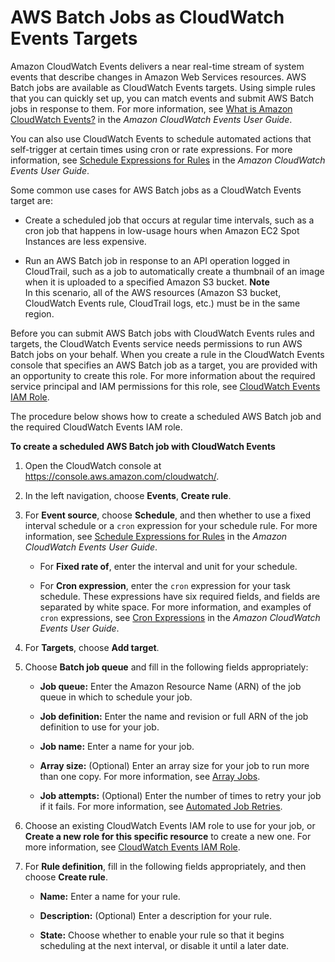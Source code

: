# AWS Batch Jobs as CloudWatch Events Targets<a name="batch-cwe-target"></a>

Amazon CloudWatch Events delivers a near real\-time stream of system events that describe changes in Amazon Web Services resources\. AWS Batch jobs are available as CloudWatch Events targets\. Using simple rules that you can quickly set up, you can match events and submit AWS Batch jobs in response to them\. For more information, see [What is Amazon CloudWatch Events?](http://docs.aws.amazon.com/AmazonCloudWatch/latest/events/WhatIsCloudWatchEvents.html) in the *Amazon CloudWatch Events User Guide*\.

You can also use CloudWatch Events to schedule automated actions that self\-trigger at certain times using cron or rate expressions\. For more information, see [Schedule Expressions for Rules](http://docs.aws.amazon.com/AmazonCloudWatch/latest/events/ScheduledEvents.html) in the *Amazon CloudWatch Events User Guide*\.

Some common use cases for AWS Batch jobs as a CloudWatch Events target are:

+ Create a scheduled job that occurs at regular time intervals, such as a cron job that happens in low\-usage hours when Amazon EC2 Spot Instances are less expensive\.

+ Run an AWS Batch job in response to an API operation logged in CloudTrail, such as a job to automatically create a thumbnail of an image when it is uploaded to a specified Amazon S3 bucket\.
**Note**  
In this scenario, all of the AWS resources \(Amazon S3 bucket, CloudWatch Events rule, CloudTrail logs, etc\.\) must be in the same region\.

Before you can submit AWS Batch jobs with CloudWatch Events rules and targets, the CloudWatch Events service needs permissions to run AWS Batch jobs on your behalf\. When you create a rule in the CloudWatch Events console that specifies an AWS Batch job as a target, you are provided with an opportunity to create this role\. For more information about the required service principal and IAM permissions for this role, see [CloudWatch Events IAM Role](CWE_IAM_role.md)\.

The procedure below shows how to create a scheduled AWS Batch job and the required CloudWatch Events IAM role\.

**To create a scheduled AWS Batch job with CloudWatch Events**

1. Open the CloudWatch console at [https://console\.aws\.amazon\.com/cloudwatch/](https://console.aws.amazon.com/cloudwatch/)\.

1. In the left navigation, choose **Events**, **Create rule**\.

1. For **Event source**, choose **Schedule**, and then whether to use a fixed interval schedule or a `cron` expression for your schedule rule\. For more information, see [Schedule Expressions for Rules](http://docs.aws.amazon.com/AmazonCloudWatch/latest/events/ScheduledEvents.html) in the *Amazon CloudWatch Events User Guide*\.

   + For **Fixed rate of**, enter the interval and unit for your schedule\.

   + For **Cron expression**, enter the `cron` expression for your task schedule\. These expressions have six required fields, and fields are separated by white space\. For more information, and examples of `cron` expressions, see [Cron Expressions](http://docs.aws.amazon.com/AmazonCloudWatch/latest/events/ScheduledEvents.html#CronExpressions) in the *Amazon CloudWatch Events User Guide*\.

1. For **Targets**, choose **Add target**\. 

1. Choose **Batch job queue** and fill in the following fields appropriately:

   + **Job queue:** Enter the Amazon Resource Name \(ARN\) of the job queue in which to schedule your job\.

   + **Job definition:** Enter the name and revision or full ARN of the job definition to use for your job\.

   + **Job name:** Enter a name for your job\.

   + **Array size:** \(Optional\) Enter an array size for your job to run more than one copy\. For more information, see [Array Jobs](array_jobs.md)\.

   + **Job attempts:** \(Optional\) Enter the number of times to retry your job if it fails\. For more information, see [Automated Job Retries](job_retries.md)\.

1. Choose an existing CloudWatch Events IAM role to use for your job, or **Create a new role for this specific resource** to create a new one\. For more information, see [CloudWatch Events IAM Role](CWE_IAM_role.md)\.

1. For **Rule definition**, fill in the following fields appropriately, and then choose **Create rule**\.

   + **Name:** Enter a name for your rule\.

   + **Description:** \(Optional\) Enter a description for your rule\.

   + **State:** Choose whether to enable your rule so that it begins scheduling at the next interval, or disable it until a later date\.